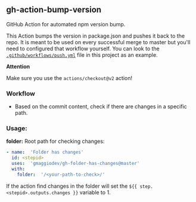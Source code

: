 ## gh-action-bump-version

GitHub Action for automated npm version bump.

This Action bumps the version in package.json and pushes it back to the repo. 
It is meant to be used on every successful merge to master but 
you'll need to configured that workflow yourself. You can look to the
[`.github/workflows/push.yml`](./.github/workflows/push.yml) file in this project as an example.

**Attention**

Make sure you use the `actions/checkout@v2` action!

### Workflow

* Based on the commit content, check if there are changes in a specific path.

### Usage:
**folder:** Root path for checking changes:
```yaml
- name:  'Folder has changes'
  id: <stepid>
  uses:  'gmaggiodev/gh-folder-has-changes@master'
  with:
    folder:  '/<your-path-to-check>/'
```

If the action find changes in the folder will set the `${{ step.<stepid>.outputs.changes }}` variable to 1.